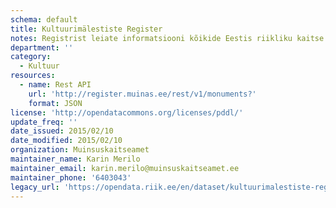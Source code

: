 ```yaml
---
schema: default
title: Kultuurimälestiste Register
notes: Registrist leiate informatsiooni kõikide Eestis riikliku kaitse all olevate mälestiste kohta.
department: ''
category:
  - Kultuur
resources:
  - name: Rest API
    url: 'http://register.muinas.ee/rest/v1/monuments?'
    format: JSON
license: 'http://opendatacommons.org/licenses/pddl/'
update_freq: ''
date_issued: 2015/02/10
date_modified: 2015/02/10
organization: Muinsuskaitseamet
maintainer_name: Karin Merilo
maintainer_email: karin.merilo@muinsuskaitseamet.ee
maintainer_phone: '6403043'
legacy_url: 'https://opendata.riik.ee/en/dataset/kultuurimalestiste-register'
---
```

